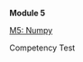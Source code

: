 <b>Module 5</b>  

[M5: Numpy](https://colab.research.google.com/drive/1zPwLd00qOF08-tRjA1_OgFoTjIHMRZG9#scrollTo=iXC-7w8Te2LF)    

Competency Test  
